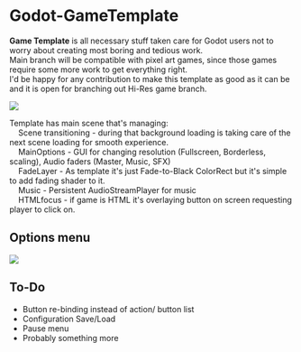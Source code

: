 
# Godot-GameTemplate
**Game Template** is all necessary stuff taken care for Godot users not to worry about creating most boring and tedious work.  
Main branch will be compatible with pixel art games, since those games require some more work to get everything right.  
I'd be happy for any contribution to make this template as good as it can be and it is open for branching out Hi-Res game branch.  

![](https://github.com/nezvers/Godot-GameTemplate/blob/master/Img/MainSceneTree.PNG?raw=true)

Template has main scene that's managing:  
&nbsp;&nbsp;&nbsp;&nbsp;Scene transitioning - during that background loading is taking care of the next scene loading for smooth experience.  
&nbsp;&nbsp;&nbsp;&nbsp;MainOptions - GUI for changing resolution (Fullscreen, Borderless, scaling), Audio faders (Master, Music, SFX)  
&nbsp;&nbsp;&nbsp;&nbsp;FadeLayer - As template it's just Fade-to-Black ColorRect but it's simple to add fading shader to it.  
&nbsp;&nbsp;&nbsp;&nbsp;Music - Persistent AudioStreamPlayer for music  
&nbsp;&nbsp;&nbsp;&nbsp;HTMLfocus - if game is HTML it's overlaying button on screen requesting player to click on.  

## Options menu
![](https://github.com/nezvers/Godot-GameTemplate/blob/master/Img/Options.png?raw=true)

## To-Do
* Button re-binding instead of action/ button list
* Configuration Save/Load
* Pause menu
* Probably something more
